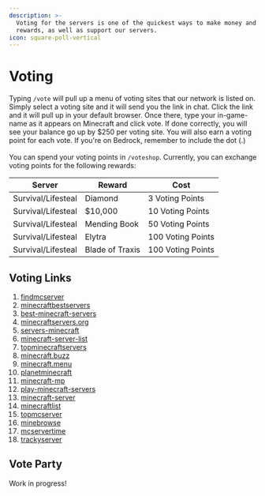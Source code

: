 ```yaml
---
description: >-
  Voting for the servers is one of the quickest ways to make money and earn
  rewards, as well as support our servers.
icon: square-poll-vertical
---
```


# Voting

Typing `/vote` will pull up a menu of voting sites that our network is listed on. Simply select a voting site and it will send you the link in chat. Click the link and it will pull up in your default browser. Once there, type your in-game-name as it appears on Minecraft and click vote. If done correctly, you will see your balance go up by $250 per voting site. You will also earn a voting point for each vote. If you're on Bedrock, remember to include the dot (.)\
\
You can spend your voting points in `/voteshop`. Currently, you can exchange voting points for the following rewards:



| Server             | Reward          | Cost              |
| ------------------ | --------------- | ----------------- |
| Survival/Lifesteal | Diamond         | 3 Voting Points   |
| Survival/Lifesteal | $10,000         | 10 Voting Points  |
| Survival/Lifesteal | Mending Book    | 50 Voting Points  |
| Survival/Lifesteal | Elytra          | 100 Voting Points |
| Survival/Lifesteal | Blade of Traxis | 100 Voting Points |

## Voting Links

1. [findmcserver](https://findmcserver.com/server/torrent)
2. [minecraftbestservers](https://minecraftbestservers.com/server-torrent.596/)
3. [best-minecraft-servers](https://best-minecraft-servers.co/server-torrent-network.18756/vote)
4. [minecraftservers.org](https://minecraftservers.org/vote/654203)
5. [servers-minecraft](https://servers-minecraft.net/server-torrent-network.25769)
6. [minecraft-server-list](https://minecraft-server-list.com/server/495432/vote/)
7. [topminecraftservers](https://topminecraftservers.org/vote/33820)
8. [minecraft.buzz](https://minecraft.buzz/vote/9708)
9. [minecraft.menu](https://minecraft.menu/server-torrent-network.3376/vote)
10. [planetminecraft](https://www.planetminecraft.com/server/quantumcraft-smp-java-server-1-19-3/vote/)
11. [minecraft-mp](https://minecraft-mp.com/server/320527/vote/)
12. [play-minecraft-servers](https://play-minecraft-servers.com/minecraft-servers/torrent-network/?tab=vote)
13. [minecraft-server](https://minecraft-server.net/vote/Torrent/)
14. [minecraftlist](https://minecraftlist.org/vote/31023)
15. [topmcserver](https://topmcserver.com/server\_details?id=35)
16. [minebrowse](https://minebrowse.com/server/5381)
17. [mcservertime](https://mcservertime.com/server-torrent-network.2169/vote)
18. [trackyserver](https://www.trackyserver.com/server/2507118#vote)

## Vote Party

Work in progress!
